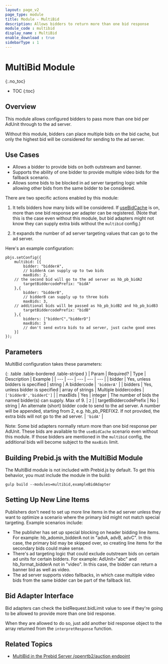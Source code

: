 ```yaml
---
layout: page_v2
page_type: module
title: Module - MultiBid
description: Allows bidders to return more than one bid response
module_code : multibid
display_name : MultiBid
enable_download : true
sidebarType : 1
---
```


# MultiBid Module
{:.no_toc}

* TOC
{:toc}

## Overview

This module allows configured bidders to pass more than one bid per AdUnit
through to the ad server.

Without this module, bidders can place multiple bids on the bid cache, but only the
highest bid will be considered for sending to the ad server.

## Use Cases

- Allows a bidder to provide bids on both outstream and banner.
- Supports the ability of one bidder to provide multiple video bids for the fallback scenario.
- Allows some bids to be blocked in ad server targeting logic while allowing other bids from the same bidder to be considered.

There are two specific actions enabled by this module:

1) It tells bidders how many bids will be considered. If [useBidCache](https://docs.prebid.org/dev-docs/publisher-api-reference.html#setConfig-Use-Bid-Cache) is on, more than one bid response per adapter can be registered. (Note that this is the case even without this module, but bid adapters might not know they can supply extra bids without the `multibid` config.)

2) It expands the number of ad server targeting values that can go to the ad server.

Here's an example configuration:

```
pbjs.setConfig({
    multibid: [{
        bidder: "bidderA",
        // bidderA can supply up to two bids
        maxBids: 2,
	// the second bid will go to the ad server as hb_pb_bidA2
        targetBiddercodePrefix: "bidA"  
    },{
        bidder: "bidderB",
        // bidderB can supply up to three bids
        maxBids: 3,
	// additional bids will be passed as hb_pb_bidB2 and hb_pb_bidB3
        targetBiddercodePrefix: "bidB"
    },{
        bidders: ["bidderC","bidderD"]
        maxBids: 3
        // don't send extra bids to ad server, just cache good ones
    }]
});
```

## Parameters

MultiBid configuration takes these parameters:

{: .table .table-bordered .table-striped }
| Param | Required? | Type | Description | Example |
| --- | --- | --- | --- | --- |
| bidder | Yes, unless bidders is specified | string | A biddercode | `'bidderA'` |
| bidders | Yes, unless bidder is specified | array of strings | Multiple biddercodes | `['bidderB','bidderC']` |
| maxBids | Yes | integer | The number of bids the named bidder(s) can supply. Max of 9. | `2` |
| targetBiddercodePrefix | No | string | An alternate (short) bidder code to send to the ad server. A number will be appended, starting from 2, e.g. hb_pb_PREFIX2. If not provided, the extra bids will not go to the ad server. | `'bidA'` |

Note: Some bid adapters normally return more than one bid response per AdUnit. These
bids are available to the `useBidCache` scenario even without this module.
If those bidders are mentioned in the `multibid` config, the additional bids will
become subject to the `maxBids` limit.

## Building Prebid.js with the MultiBid Module

The MultiBid module is not included with Prebid.js by default. To get this behavior, you must include the module in the build:

```
gulp build --modules=multibid,exampleBidAdapter
```

## Setting Up New Line Items

Publishers don't need to set up more line items in the ad server unless they
want to optimize a scenario where the primary bid might not match special targeting. Example scenarios include:

- The publisher has set up special blocking on header bidding line items. For example: hb_adomin_bidderA not in "advA, advB, advC". In this case, the primary bid may be skipped over, so creating line items for the secondary bids could make sense.
- There's ad targeting logic that could exclude outstream bids on certain ad units for certain bidders. For example: AdUnit="abc" and hb_format_bidderA not in "video". In this case, the bidder can return a banner bid as well as video.
- The ad server supports video fallbacks, in which case multiple video bids from the same bidder can be part of the fallback list.


## Bid Adapter Interface

Bid adapters can check the bidRequest.bidLimit value to see if they're going to
be allowed to provide more than one bid response.

When they are allowed to do so, just add another bid response object to the
array returned from the `interpretResponse` function.

## Related Topics

- [MultiBid in the Prebid Server /openrtb2/auction endpoint](/prebid-server/endpoints/openrtb2/pbs-endpoint-auction.html#multibid-pbs-java-only)
